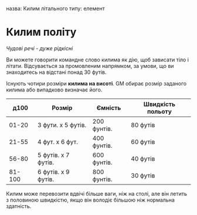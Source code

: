 назва: Килим літального типу: елемент

# Килим політу
_Чудові речі - дуже рідкісні_

Ви можете говорити командне слово килима як дію, щоб зависати тіло і літати. Відсувається за промовленим напрямком, за умови, що ви знаходитесь на відстані понад 30 футів.

Існують чотири розміри **килима на висоті**. GM обирає розмір заданого килима або випадково визначає його.

| д100   | Розмір              | Ємність     | Швидкість польоту |
| ------ | ------------------- | ----------- | ----------------- |
| 01-20  | 3 фути. х 5 футів.  | 200 фунтів. | 80 футів          |
| 21-55  | 4 фут. х 6 фут.     | 400 фунтів. | 60 футів          |
| 56-80  | 5 футів. х 7 футів. | 600 фунтів. | 40 футів          |
| 81-100 | 6 футів. х 9 футів. | 800 фунтів. | 30 футів          |

Килим може перевозити вдвічі більше ваги, ніж на столі, але він летить з половиною швидкістю, якщо він володіє більшою ніж нормальна здатність. 